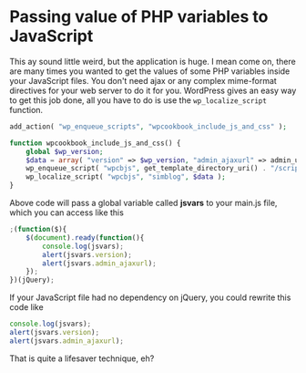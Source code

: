 # Passing value of PHP variables to JavaScript

This ay sound little weird, but the application is huge. I mean come on, there are many times you wanted to get the values of some PHP variables inside your JavaScript files. You don't need ajax or any complex mime-format directives for your web server to do it for you. WordPress gives an easy way to get this job done, all you have to do is use the `wp_localize_script` function. 

```php
add_action( "wp_enqueue_scripts", "wpcookbook_include_js_and_css" );

function wpcookbook_include_js_and_css() {
	global $wp_version;
	$data = array( "version" => $wp_version, "admin_ajaxurl" => admin_url( "admin-ajax.php" ) );
	wp_enqueue_script( "wpcbjs", get_template_directory_uri() . "/scripts/main.js", "jquery", "1.0", true );
	wp_localize_script( "wpcbjs", "simblog", $data );
}
```

Above code will pass a global variable called **jsvars** to your main.js file, which you can access like this

```js
;(function($){
    $(document).ready(function(){
        console.log(jsvars);
        alert(jsvars.version);
        alert(jsvars.admin_ajaxurl);
    });
})(jQuery);
```

If your JavaScript file had no dependency on jQuery, you could rewrite this code like 


```js
console.log(jsvars);
alert(jsvars.version);
alert(jsvars.admin_ajaxurl);
```

That is quite a lifesaver technique, eh?